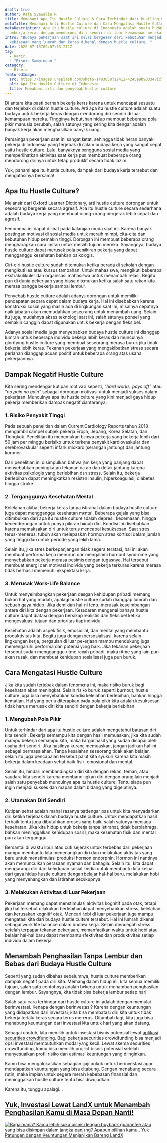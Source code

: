 ```yaml
---
draft: true
author: Rafa Syawalia R
title: Memahami Apa Itu Hustle Culture & Cara Terhindar dari Hustling Culture
metaTitle: Memahami Arti Hustle Culture dan Cara Mengatasi Huslte Culture
metaDescription: Apa itu hustle culture di Indonesia adalah suatu budaya untuk
  bekerja keras dengan mendorong diri sendiri di luar kemampuan mereka.
intro: "Budaya pekerjaan saat ini mulai bergeser dari kebutuhan menjadi sebuah
  kebiasaan yang lumrah dan kerap dikenal dengan hustle culture. "
date: 2022-07-13T09:07:53.211Z
tag:
  - Karir
  - "Bisnis Sampingan "
category:
  - Bisnis
featuredImage:
  src: https://images.unsplash.com/photo-1483058712412-4245e9b90334?ixlib=rb-1.2.1&ixid=MnwxMjA3fDB8MHxwaG90by1wYWdlfHx8fGVufDB8fHx8&auto=format&fit=crop&w=2070&q=80
  alt: Apa Itu Hustle Culture di Indonesia
  title: Memahami arti dan penyebab hustle culture
---
```

<!--StartFragment-->

Di antara kita pasti pernah bekerja keras karena untuk mencapai sesuatu dan terjebak di dalam hustle culture. Arti apa itu hustle culture adalah suatu budaya untuk bekerja keras dengan mendorong diri sendiri di luar kemampuan mereka. Tingginya kebutuhan hidup membuat beberapa pola pikir manusia berubah, salah satunya yang sering kita dengar adalah banyak kerja akan menghasilkan banyak uang. 

Persaingan pekerjaan saat ini sangat ketat, sehingga tidak heran banyak pekerja di Indonesia yang terjebak di dalam budaya kerja yang sangat cepat yaitu hustle culture. Lalu, banyaknya pengguna sosial media yang memperlihatkan aktivitas saat kerja pun membuat beberapa orang mendorong dirinya untuk tetap produktif secara tidak lazim.

Yuk, pahami apa itu hustle culture, dampak dari budaya kerja tersebut dan mengatasinya bersama!

## Apa Itu Hustle Culture?

Melansir dari Oxford Learner Dictionary, arti hustle culture dorongan untuk seseorang bergerak secara agresif. Apa itu hustle culture secara sederhana adalah budaya kerja yang membuat orang-orang bergerak lebih cepat dan agresif.

Fenomena ini dapat dilihat pada kalangan muda saat ini. Karena banyak postingan motivasi di sosial media untuk meraih mimpi, cita-cita dan kebutuhan hidup semakin tinggi. Dorongan ini membuat beberapa orang mengharapkan cara instan untuk meraih tujuan mereka. Sayangnya, budaya hustle culture dapat merusak pola pemikiran pekerja yang dapat mengganggu kesehatan bahkan psikologis.

Ciri-ciri hustle culture sudah ditemukan ketika berada di sekolah dengan mengikuti les atau kursus tambahan. Untuk mahasiswa, mengikuti beberapa ekstrakulikuler dan organisasi mahasiswa untuk menambah relasi. Begitu pun di dunia pekerjaan yang biasa ditemukan ketika salah satu rekan kita merasa bangga bekerja sampai lembur.

Penyebab hustle culture adalah adanya dorongan untuk memiliki pendapatan secara cepat dalam budaya kerja. Hal ini disebabkan karena konstruksi sosial yang masih ada di lingkungan saat ini, misalnya cepatnya naik jabatan akan memudahkan seseorang untuk menambah uang. Selain itu juga, mudahnya akses teknologi saat ini, salah satunya ponsel yang semakin canggih dapat digunakan untuk bekerja dengan fleksibel. 

Adanya sosial media juga menyebabkan budaya hustle culture ini dianggap lumrah untuk beberapa individu bekerja lebih keras dan munculnya glorifying hustle culture yang membuat seseorang merasa buruk jika tidak bekerja lebih keras. Tekanan pekerjaan yang mengakibatkan stress secara perlahan dianggap acuan positif untuk beberapa orang atas usaha pekerjaannya.

## Dampak Negatif Hustle Culture

Kita sering mendengar kutipan motivasi seperti, *“hard works, pays off”* atau “*no pain no gain”* sebagai dorongan motivasi untuk menjadi sukses dalam pekerjaan. Munculnya apa itu hustle culture yang kini menjadi gaya hidup pekerja memberikan dampak negatif diantaranya:

### 1. Risiko Penyakit Tinggi

Pada sebuah penelitian dalam Current Cardiology Reports tahun 2018 mengambil sampel subjek pekerja Eropa, Jepang, Korea Selatan, dan Tiongkok. Penelitian itu menemukan bahwa pekerja yang bekerja lebih dari 50 jam per minggu berisiko untuk terkena penyakit kardiovaskular dan serebrovaskular seperti infark miokard (serangan jantung) dan jantung koroner. 

Dari penelitian ini disimpulkan bahwa jam kerja yang panjang dapat menyebabkan peningkatan tekanan darah dan detak jantung karena aktivitas psikologis yang berlebihan dan stress. Selain itu, bekerja berlebihan dapat meningkatkan resisten insulin, hiperkoagulasi, diabetes hingga stroke.

### 2. Terganggunya Kesehatan Mental

Kelelahan akibat bekerja keras tanpa istirahat dalam budaya hustle culture juga dapat mengganggu kesehatan mental. Beberapa gejala yang bisa ditimbulkan dari apa itu hustle culture adalah depresi, kecemasan, hingga kecenderungan untuk punya pikiran bunuh diri. Kondisi ini disebabkan karena memaksakan diri untuk terus mencapai kesuksesan. Saat stres terus-menerus, tubuh akan melepaskan hormon stres kortisol dalam jumlah yang tinggi dan untuk periode yang lebih lama.

Selain itu, jika stres berkepanjangan tidak segera teratasi, hal ini akan membuat performa kerja menurun dan mengalami burnout syndrome yang menyebabkan pekerja merasa pesimis dengan tugasnya. Hal tersebut membuat energi dan motivasi individu yang bekerja terkuras karena merasa tidak berhasil memenuhi ekspektasi kerja. 

### 3. Merusak Work-Life Balance

Untuk menyeimbangkan pekerjaan dengan kehidupan pribadi memang bukan hal yang mudah, apalagi hustle culture sudah dianggap lumrah dan sebuah gaya hidup. Jika demikian hal ini tentu merusak keseimbangan antara diri kita dengan pekerjaan. Kesadaran mengenai bahaya hustle culture dapat diatasi dengan bersikap realistis dan fleksibel ketika mengevaluasi tujuan dan prioritas tiap individu. 

Kesehatan adalah aspek fisik, emosional, dan mental yang membantu produktivitas kita. Begitu juga dengan bersosialisasi, karena selain lingkungan kerja, pergaulan di luar pekerjaan mampu mendukung juga memengaruhi performa dan potensi yang baik. Jika tekanan pekerjaan tersebut sudah mengganggu ritme ranah pribadi, maka ritme yang lain pun akan rusak, dan membuat kehidupan sosialisasi juga pun buruk.

## Cara Mengatasi Hustle Culture

Jika kita sudah terjebak dalam fenomena ini, maka risiko buruk bagi kesehatan akan meningkat. Selain risiko buruk seperti burnout, hustle culture juga bisa menyebabkan kondisi kelelahan berlebihan, bahkan hingga kematian. Hal yang perlu diterapkan pada pola pikir kita adalah kesuksesan tidak harus merusak diri kita sendiri dengan bekerja berlebihan. 

### 1. Mengubah Pola Pikir

Untuk terhindar dari apa itu hustle culture adalah mengetahui batasan diri kita sendiri. Bekerja semampu kita dengan hasil memuaskan, jika kita sudah mampu bekerja semampu kita, maka hargai hasil yang sudah dicapai oleh usaha diri sendiri. Jika hasilnya kurang memuaskan, jangan jadikan hal ini sebagai permasalahan. Tanpa kesalahan seseorang tidak akan belajar, selain itu juga pencapaian tersebut patut kita syukuri karena kita masih bekerja dalam keadaan sehat baik fisik, emosional dan mental.

Selain itu, hindari membandingkan diri kita dengan rekan, teman, atau saudara kita sendiri karena membandingkan diri dengan orang lain menjadi salah satu penyebab munculnya apa itu hustle culture. Tentu siapa pun ingin menjadi sukses dan mapan dalam bidang yang digelutinya. 

### 2. Utamakan Diri Sendiri

Kutipan sehat adalah mahal rasanya terdengar pas untuk kita menyadarkan diri ketika terjebak dalam budaya hustle culture. Untuk mendapatkan hasil terbaik tentu juga dibutuhkan proses yang baik, salah satunya menjaga kesehatan. Jika kita hidup untuk bekerja tanpa istirahat, tidak berolahraga, bahkan meninggalkan kehidupan sosial, maka kesehatan fisik dan mental pun akan terganggu. 

Bersantai di waktu libur atau cuti sejenak untuk terbebas dari pekerjaan mampu membantu kita menenangkan diri dan melakukan aktivitas yang baru untuk menstimulasi produksi hormon endorphin. Hormon ini nantinya akan memunculkan perasaan nyaman dan bahagia. Selain itu, kita dapat mengurangi diri dari kehidupan sosial media untuk membantu kita keluar dari gaya hidup hustle culture dengan belajar hal-hal baru, melakukan hobi yang menyenangkan dan istirahat secukupnya. 

### 3. Melakukan Aktivitas di Luar Pekerjaan

Pekerjaan memang dapat menstimulasi aktivitas kognitif pada otak, tetapi jika hal tersebut dilakukan berlebihan dapat menyebabkan stress, kelelahan, dan kerusakan kognitif otak. Mencari hobi di luar pekerjaan juga mampu mengatasi kita dari budaya hustle culture tersebut. Hal ini lumrah dikenal sebagai work life balance dalam budaya kerja. Selain mencegah stress setelah terpapar tekanan pekerjaan, memanfaatkan waktu untuk hobi atau belajar hal-hal baru dapat membantu efektivitas dan produktivitas setiap individu dalam bekerja. 

## Menambah Penghasilan Tanpa Lembur dan Bebas dari Budaya Hustle Culture

Seperti yang sudah dibahas sebelumnya, hustle culture memberikan dampak negatif pada diri kita. Memang dalam hidup ini, kita semua memiliki tujuan, salah satu contohnya adalah bekerja untuk menambah penghasilan dengan lembur. Sayangnya, kita tidak bisa bekerja lembur setiap hari.

Salah satu cara terhindar dari hustle culture ini adalah dengan memulai berinvestasi. Kenapa dengan berinvestasi? Karena dengan keuntungan yang didapatkan dari investasi, kita bisa membatasi diri kita untuk tidak bekerja terlalu keras secara terus menerus. Ditambah lagi, kita juga bisa menabung keuntungan dari investasi kita untuk hari yang akan datang.

Sebagai contoh, kita memilih untuk investasi bisnis potensial lewat [aplikasi securities crowdfunding](https://landx.id/). Bagi pekerja securities crowdfunding bisa menjadi opsi investasi membutuhkan modal yang kecil. Lewat skema securities crowdfunding, kamu bisa memilih project bisnis potensial setelah menyesuaikan profil risiko dan estimasi keuntungan yang diinginkan.

Kamu bisa mengalokasikan sebagian gaji pokok untuk berinvestasi agar mendapatkan keuntungan yang bisa ditabung. Dengan menabung secara rutin, maka impian untuk segera meraih kebebasan finansial dan meninggalkan hustle culture tentu bisa diwujudkan. 

Karena itu, tunggu apalagi…

## [Yuk, Investasi Lewat LandX untuk Menambah Penghasilan Kamu di Masa Depan Nanti!](https://landx.id/project/?utm_source=Blog&utm_medium=organic+keyword&utm_campaign=blog&utm_id=Blog)

<!--StartFragment-->

[![Bagaimana? Kamu lebih suka bisnis dengan buyback guarantee atau yang bisa disimpan dalam jangka panjang? Apapun pilihan kamu.. Yuk Patungan  dengan Keuntungan Menjanjikan Bareng LandX](https://accountgram-production.sfo2.cdn.digitaloceanspaces.com/landx_ghost/2021/10/Equity-Crowdfunding-di-Indonesia-1--3.png)](https://landx.id/project/?utm_source=Blog&utm_medium=organic+keyword&utm_campaign=blog&utm_id=Blog)

<!--EndFragment-->